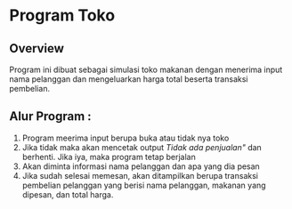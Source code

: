 # Program Toko
## Overview
Program ini dibuat sebagai simulasi toko makanan dengan menerima input nama pelanggan dan mengeluarkan harga total beserta transaksi pembelian.
## Alur Program : 
1. Program meerima input berupa buka atau tidak nya toko
2. Jika tidak maka akan mencetak output _Tidak ada penjualan"_ dan berhenti. Jika iya, maka program tetap berjalan
3. Akan diminta informasi nama pelanggan dan apa yang dia pesan
4. Jika sudah selesai memesan, akan ditampilkan berupa transaksi pembelian pelanggan yang berisi nama pelanggan, makanan yang dipesan, dan total harga.